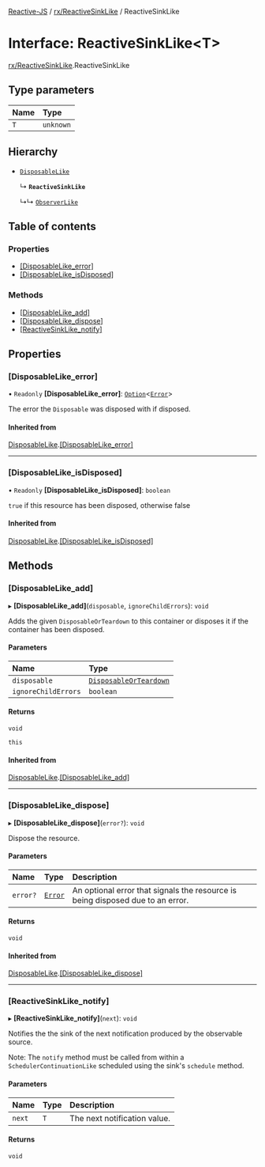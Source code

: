 [Reactive-JS](../README.md) / [rx/ReactiveSinkLike](../modules/rx_ReactiveSinkLike.md) / ReactiveSinkLike

# Interface: ReactiveSinkLike<T\>

[rx/ReactiveSinkLike](../modules/rx_ReactiveSinkLike.md).ReactiveSinkLike

## Type parameters

| Name | Type |
| :------ | :------ |
| `T` | `unknown` |

## Hierarchy

- [`DisposableLike`](util_DisposableLike.DisposableLike.md)

  ↳ **`ReactiveSinkLike`**

  ↳↳ [`ObserverLike`](rx_ObserverLike.ObserverLike.md)

## Table of contents

### Properties

- [[DisposableLike\_error]](rx_ReactiveSinkLike.ReactiveSinkLike.md#[disposablelike_error])
- [[DisposableLike\_isDisposed]](rx_ReactiveSinkLike.ReactiveSinkLike.md#[disposablelike_isdisposed])

### Methods

- [[DisposableLike\_add]](rx_ReactiveSinkLike.ReactiveSinkLike.md#[disposablelike_add])
- [[DisposableLike\_dispose]](rx_ReactiveSinkLike.ReactiveSinkLike.md#[disposablelike_dispose])
- [[ReactiveSinkLike\_notify]](rx_ReactiveSinkLike.ReactiveSinkLike.md#[reactivesinklike_notify])

## Properties

### [DisposableLike\_error]

• `Readonly` **[DisposableLike\_error]**: [`Option`](../modules/util_Option.md#option)<[`Error`](../modules/util_DisposableLike.md#error)\>

The error the `Disposable` was disposed with if disposed.

#### Inherited from

[DisposableLike](util_DisposableLike.DisposableLike.md).[[DisposableLike_error]](util_DisposableLike.DisposableLike.md#[disposablelike_error])

___

### [DisposableLike\_isDisposed]

• `Readonly` **[DisposableLike\_isDisposed]**: `boolean`

`true` if this resource has been disposed, otherwise false

#### Inherited from

[DisposableLike](util_DisposableLike.DisposableLike.md).[[DisposableLike_isDisposed]](util_DisposableLike.DisposableLike.md#[disposablelike_isdisposed])

## Methods

### [DisposableLike\_add]

▸ **[DisposableLike_add]**(`disposable`, `ignoreChildErrors`): `void`

Adds the given `DisposableOrTeardown` to this container or disposes it if the container has been disposed.

#### Parameters

| Name | Type |
| :------ | :------ |
| `disposable` | [`DisposableOrTeardown`](../modules/util_DisposableLike.md#disposableorteardown) |
| `ignoreChildErrors` | `boolean` |

#### Returns

`void`

`this`

#### Inherited from

[DisposableLike](util_DisposableLike.DisposableLike.md).[[DisposableLike_add]](util_DisposableLike.DisposableLike.md#[disposablelike_add])

___

### [DisposableLike\_dispose]

▸ **[DisposableLike_dispose]**(`error?`): `void`

Dispose the resource.

#### Parameters

| Name | Type | Description |
| :------ | :------ | :------ |
| `error?` | [`Error`](../modules/util_DisposableLike.md#error) | An optional error that signals the resource is being disposed due to an error. |

#### Returns

`void`

#### Inherited from

[DisposableLike](util_DisposableLike.DisposableLike.md).[[DisposableLike_dispose]](util_DisposableLike.DisposableLike.md#[disposablelike_dispose])

___

### [ReactiveSinkLike\_notify]

▸ **[ReactiveSinkLike_notify]**(`next`): `void`

Notifies the the sink of the next notification produced by the observable source.

Note: The `notify` method must be called from within a `SchedulerContinuationLike`
scheduled using the sink's `schedule` method.

#### Parameters

| Name | Type | Description |
| :------ | :------ | :------ |
| `next` | `T` | The next notification value. |

#### Returns

`void`

